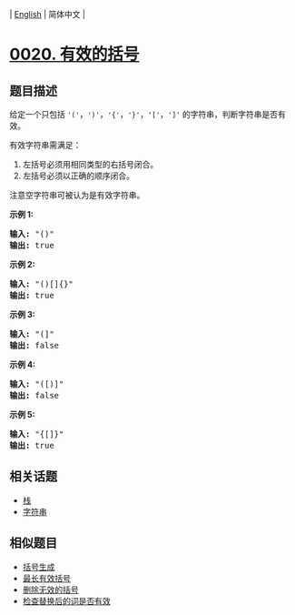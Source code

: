 
| [English](README_EN.md) | 简体中文 |

# [0020. 有效的括号](https://leetcode-cn.com/problems/valid-parentheses/)

## 题目描述

<p>给定一个只包括 <code>&#39;(&#39;</code>，<code>&#39;)&#39;</code>，<code>&#39;{&#39;</code>，<code>&#39;}&#39;</code>，<code>&#39;[&#39;</code>，<code>&#39;]&#39;</code>&nbsp;的字符串，判断字符串是否有效。</p>

<p>有效字符串需满足：</p>

<ol>
	<li>左括号必须用相同类型的右括号闭合。</li>
	<li>左括号必须以正确的顺序闭合。</li>
</ol>

<p>注意空字符串可被认为是有效字符串。</p>

<p><strong>示例 1:</strong></p>

<pre><strong>输入:</strong> &quot;()&quot;
<strong>输出:</strong> true
</pre>

<p><strong>示例&nbsp;2:</strong></p>

<pre><strong>输入:</strong> &quot;()[]{}&quot;
<strong>输出:</strong> true
</pre>

<p><strong>示例&nbsp;3:</strong></p>

<pre><strong>输入:</strong> &quot;(]&quot;
<strong>输出:</strong> false
</pre>

<p><strong>示例&nbsp;4:</strong></p>

<pre><strong>输入:</strong> &quot;([)]&quot;
<strong>输出:</strong> false
</pre>

<p><strong>示例&nbsp;5:</strong></p>

<pre><strong>输入:</strong> &quot;{[]}&quot;
<strong>输出:</strong> true</pre>


## 相关话题

- [栈](https://leetcode-cn.com/tag/stack)
- [字符串](https://leetcode-cn.com/tag/string)

## 相似题目

- [括号生成](../generate-parentheses/README.md)
- [最长有效括号](../longest-valid-parentheses/README.md)
- [删除无效的括号](../remove-invalid-parentheses/README.md)
- [检查替换后的词是否有效](../check-if-word-is-valid-after-substitutions/README.md)
